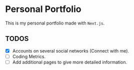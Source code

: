 # Personal Portfolio

This is my personal portfolio made with `Next.js`.

## TODOS

- [X] Accounts on several social networks (Connect with me).
- [ ] Coding Metrics.
- [ ] Add additional pages to give more detailed information.
